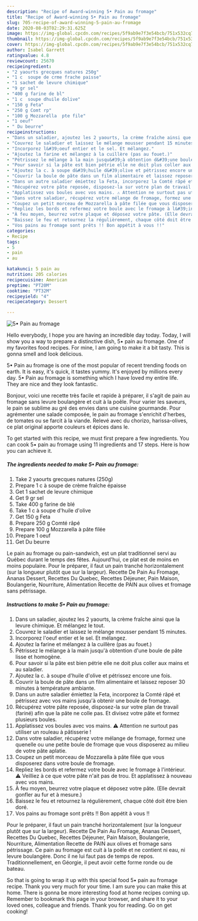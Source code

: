 ```yaml
---
description: "Recipe of Award-winning 5• Pain au fromage"
title: "Recipe of Award-winning 5• Pain au fromage"
slug: 705-recipe-of-award-winning-5-pain-au-fromage
date: 2020-08-03T02:29:31.625Z
image: https://img-global.cpcdn.com/recipes/5f9ab9e7f3e54bcb/751x532cq70/5•-pain-au-fromage-photo-principale-de-la-recette.jpg
thumbnail: https://img-global.cpcdn.com/recipes/5f9ab9e7f3e54bcb/751x532cq70/5•-pain-au-fromage-photo-principale-de-la-recette.jpg
cover: https://img-global.cpcdn.com/recipes/5f9ab9e7f3e54bcb/751x532cq70/5•-pain-au-fromage-photo-principale-de-la-recette.jpg
author: Isabel Garrett
ratingvalue: 4.8
reviewcount: 25670
recipeingredient:
- "2 yaourts grecques natures 250g"
- "1 c  soupe de crme frache paisse"
- "1 sachet de levure chimique"
- "9 gr sel"
- "400 g farine de bl"
- "1 c  soupe dhuile dolive"
- "150 g Feta"
- "250 g Comt rp"
- "100 g Mozzarella  pte file"
- "1 oeuf"
- " Du beurre"
recipeinstructions:
- "Dans un saladier, ajoutez les 2 yaourts, la crème fraîche ainsi que la levure chimique. Et mélangez le tout."
- "Couvrez le saladier et laissez le mélange mousser pendant 15 minutes."
- "Incorporez l&#39;oeuf entier et le sel. Et mélangez."
- "Ajoutez la farine et mélangez à la cuillère (pas au fouet.)"
- "Pétrissez le mélange à la main jusqu&#39;à obtention d&#39;une boule de pâte lisse et homogène."
- "Pour savoir si la pâte est bien pétrie elle ne doit plus coller aux mains et au saladier."
- "Ajoutez la c. à soupe d&#39;huile d&#39;olive et pétrissez encore une fois."
- "Couvrir la boule de pâte dans un film alimentaire et laissez reposer 30 minutes à température ambiante."
- "Dans un autre saladier émiettez la Feta, incorporez la Comté râpé et pétrissez avec vos mains jusqu&#39;à obtenir une boule de fromage."
- "Récupérez votre pâte reposée, disposez-la sur votre plan de travail (fariné) afin que la pâte ne colle pas. Et divisez votre pâte et formez plusieurs boules."
- "Applatissez vos boules avec vos mains. ⚠️ Attention ne surtout pas utiliser un rouleau à pâtisserie !"
- "Dans votre saladier, récupérez votre mélange de fromage, formez une quenelle ou une petite boule de fromage que vous disposerez au milieu de votre pâte aplatie."
- "Coupez un petit morceau de Mozzarella à pâte filée que vous disposerez dans votre boule de fromage."
- "Repliez les bords et refermez votre boule avec le fromage à l&#39;intérieur. ⚠️ Veilliez à ce que votre pâte n&#39;ait pas de trou. Et applatissez à nouveau avec vos mains."
- "À feu moyen, beurrez votre plaque et déposez votre pâte. (Elle devrait gonfler au fur et à mesure.)"
- "Baissez le feu et retournez la régulièrement, chaque côté doit être bien doré."
- "Vos pains au fromage sont prêts !! Bon appétit à vous !!"
categories:
- Recipe
tags:
- 5
- pain
- au

katakunci: 5 pain au 
nutrition: 205 calories
recipecuisine: American
preptime: "PT20M"
cooktime: "PT32M"
recipeyield: "4"
recipecategory: Dessert

---
```



![5• Pain au fromage](https://img-global.cpcdn.com/recipes/5f9ab9e7f3e54bcb/751x532cq70/5•-pain-au-fromage-photo-principale-de-la-recette.jpg)

Hello everybody, I hope you are having an incredible day today. Today, I will show you a way to prepare a distinctive dish, 5• pain au fromage. One of my favorites food recipes. For mine, I am going to make it a bit tasty. This is gonna smell and look delicious.

5• Pain au fromage is one of the most popular of recent trending foods on earth. It is easy, it's quick, it tastes yummy. It's enjoyed by millions every day. 5• Pain au fromage is something which I have loved my entire life. They are nice and they look fantastic.

Bonjour, voici une recette très facile et rapide à préparer, il s&#39;agit de pain au fromage sans levure boulangère et cuit à la poêle. Pour varier les saveurs, le pain se sublime au gré des envies dans une cuisine gourmande. Pour agrémenter une salade composée, le pain au fromage s&#39;enrichit d&#39;herbes, de tomates ou se farcit à la viande. Relevé avec du chorizo, harissa-olives, ce plat original apporte couleurs et épices dans le.


To get started with this recipe, we must first prepare a few ingredients. You can cook 5• pain au fromage using 11 ingredients and 17 steps. Here is how you can achieve it.

<!--inarticleads1-->

##### The ingredients needed to make 5• Pain au fromage:

1. Take 2 yaourts grecques natures (250g)
1. Prepare 1 c à soupe de crème fraîche épaisse
1. Get 1 sachet de levure chimique
1. Get 9 gr sel
1. Take 400 g farine de blé
1. Take 1 c à soupe d&#39;huile d&#39;olive
1. Get 150 g Feta
1. Prepare 250 g Comté râpé
1. Prepare 100 g Mozzarella à pâte filée
1. Prepare 1 oeuf
1. Get  Du beurre


Le pain au fromage ou pain-sandwich, est un plat traditionnel servi au Québec durant le temps des fêtes. Aujourd&#39;hui, ce plat est de moins en moins populaire. Pour le préparer, il faut un pain tranché horizontalement (sur la longueur plutôt que sur la largeur). Recette De Pain Au Fromage, Ananas Dessert, Recettes Du Quebec, Recettes Déjeuner, Pain Maison, Boulangerie, Nourriture, Alimentation Recette de PAIN aux olives et fromage sans pétrissage. 

<!--inarticleads2-->

##### Instructions to make 5• Pain au fromage:

1. Dans un saladier, ajoutez les 2 yaourts, la crème fraîche ainsi que la levure chimique. Et mélangez le tout.
1. Couvrez le saladier et laissez le mélange mousser pendant 15 minutes.
1. Incorporez l&#39;oeuf entier et le sel. Et mélangez.
1. Ajoutez la farine et mélangez à la cuillère (pas au fouet.)
1. Pétrissez le mélange à la main jusqu&#39;à obtention d&#39;une boule de pâte lisse et homogène.
1. Pour savoir si la pâte est bien pétrie elle ne doit plus coller aux mains et au saladier.
1. Ajoutez la c. à soupe d&#39;huile d&#39;olive et pétrissez encore une fois.
1. Couvrir la boule de pâte dans un film alimentaire et laissez reposer 30 minutes à température ambiante.
1. Dans un autre saladier émiettez la Feta, incorporez la Comté râpé et pétrissez avec vos mains jusqu&#39;à obtenir une boule de fromage.
1. Récupérez votre pâte reposée, disposez-la sur votre plan de travail (fariné) afin que la pâte ne colle pas. Et divisez votre pâte et formez plusieurs boules.
1. Applatissez vos boules avec vos mains. ⚠️ Attention ne surtout pas utiliser un rouleau à pâtisserie !
1. Dans votre saladier, récupérez votre mélange de fromage, formez une quenelle ou une petite boule de fromage que vous disposerez au milieu de votre pâte aplatie.
1. Coupez un petit morceau de Mozzarella à pâte filée que vous disposerez dans votre boule de fromage.
1. Repliez les bords et refermez votre boule avec le fromage à l&#39;intérieur. ⚠️ Veilliez à ce que votre pâte n&#39;ait pas de trou. Et applatissez à nouveau avec vos mains.
1. À feu moyen, beurrez votre plaque et déposez votre pâte. (Elle devrait gonfler au fur et à mesure.)
1. Baissez le feu et retournez la régulièrement, chaque côté doit être bien doré.
1. Vos pains au fromage sont prêts !! Bon appétit à vous !!


Pour le préparer, il faut un pain tranché horizontalement (sur la longueur plutôt que sur la largeur). Recette De Pain Au Fromage, Ananas Dessert, Recettes Du Quebec, Recettes Déjeuner, Pain Maison, Boulangerie, Nourriture, Alimentation Recette de PAIN aux olives et fromage sans pétrissage. Ce pain au fromage est cuit à la poêle et ne contient ni eau, ni levure boulangère. Donc il ne lui faut pas de temps de repos. Traditionnellement, en Géorgie, il peut avoir cette forme ronde ou de bateau. 

So that is going to wrap it up with this special food 5• pain au fromage recipe. Thank you very much for your time. I am sure you can make this at home. There is gonna be more interesting food at home recipes coming up. Remember to bookmark this page in your browser, and share it to your loved ones, colleague and friends. Thank you for reading. Go on get cooking!

